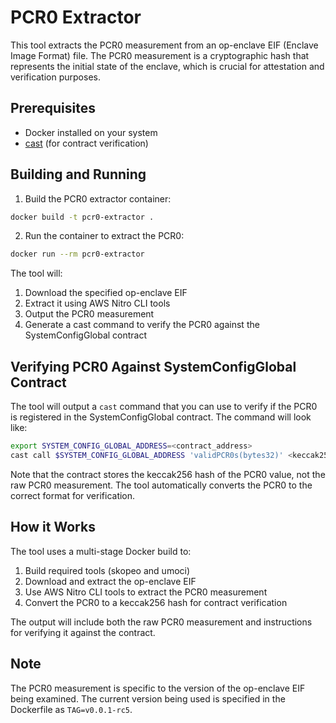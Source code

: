 # PCR0 Extractor

This tool extracts the PCR0 measurement from an op-enclave EIF (Enclave Image Format) file. The PCR0 measurement is a cryptographic hash that represents the initial state of the enclave, which is crucial for attestation and verification purposes.

## Prerequisites

- Docker installed on your system
- [cast](https://book.getfoundry.sh/cast/) (for contract verification)

## Building and Running

1. Build the PCR0 extractor container:
```bash
docker build -t pcr0-extractor .
```

2. Run the container to extract the PCR0:
```bash
docker run --rm pcr0-extractor
```

The tool will:
1. Download the specified op-enclave EIF
2. Extract it using AWS Nitro CLI tools
3. Output the PCR0 measurement
4. Generate a cast command to verify the PCR0 against the SystemConfigGlobal contract

## Verifying PCR0 Against SystemConfigGlobal Contract

The tool will output a `cast` command that you can use to verify if the PCR0 is registered in the SystemConfigGlobal contract. The command will look like:

```bash
export SYSTEM_CONFIG_GLOBAL_ADDRESS=<contract_address>
cast call $SYSTEM_CONFIG_GLOBAL_ADDRESS 'validPCR0s(bytes32)' <keccak256_hash_of_pcr0>
```

Note that the contract stores the keccak256 hash of the PCR0 value, not the raw PCR0 measurement. The tool automatically converts the PCR0 to the correct format for verification.

## How it Works

The tool uses a multi-stage Docker build to:
1. Build required tools (skopeo and umoci)
2. Download and extract the op-enclave EIF
3. Use AWS Nitro CLI tools to extract the PCR0 measurement
4. Convert the PCR0 to a keccak256 hash for contract verification

The output will include both the raw PCR0 measurement and instructions for verifying it against the contract.

## Note

The PCR0 measurement is specific to the version of the op-enclave EIF being examined. The current version being used is specified in the Dockerfile as `TAG=v0.0.1-rc5`.
